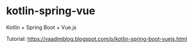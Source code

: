 # kotlin-spring-vue
 Kotlin + Spring Boot + Vue.js
 
 Tutorial: https://vaadimblog.blogspot.com/p/kotlin-spring-boot-vuejs.html
